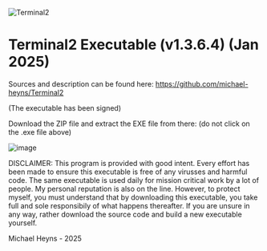 ![Terminal2](https://github.com/michael-heyns/Terminal2_bin/assets/4144679/4b4004a6-cc63-45ed-a180-4b120190165c)
# Terminal2 Executable (v1.3.6.4) (Jan 2025)

Sources and description can be found here: https://github.com/michael-heyns/Terminal2

(The executable has been signed)

Download the ZIP file and extract the EXE file from there:  (do not click on the .exe file above)

![image](https://github.com/michael-heyns/Terminal2_bin/assets/4144679/8da781bd-a357-4f29-98c3-c8a0f434d9c5)

DISCLAIMER: This program is provided with good intent.  Every effort has been made to ensure this executable is free of any virusses and harmful code.  The same executable is used daily for mission critical work by a lot of people.  My personal reputation is also on the line.  However, to protect myself, you must understand that by downloading this executable, you take full and sole responsibily of what happens thereafter.
If you are unsure in any way, rather download the source code and build a new executable yourself.

Michael Heyns - 2025

